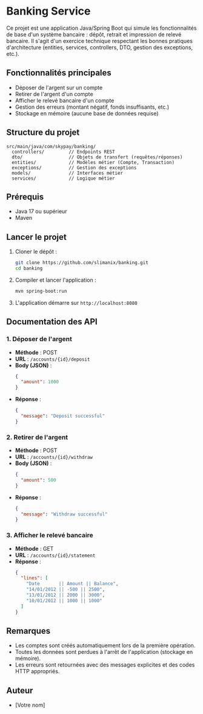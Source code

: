 # Banking Service

Ce projet est une application Java/Spring Boot qui simule les fonctionnalités de base d'un système bancaire : dépôt, retrait et impression de relevé bancaire. Il s'agit d'un exercice technique respectant les bonnes pratiques d'architecture (entities, services, controllers, DTO, gestion des exceptions, etc.).

## Fonctionnalités principales
- Déposer de l'argent sur un compte
- Retirer de l'argent d'un compte
- Afficher le relevé bancaire d'un compte
- Gestion des erreurs (montant négatif, fonds insuffisants, etc.)
- Stockage en mémoire (aucune base de données requise)

## Structure du projet
```
src/main/java/com/skypay/banking/
  controllers/         // Endpoints REST
  dto/                 // Objets de transfert (requêtes/réponses)
  entities/            // Modèles métier (Compte, Transaction)
  exceptions/          // Gestion des exceptions
  models/              // Interfaces métier
  services/            // Logique métier
```

## Prérequis
- Java 17 ou supérieur
- Maven

## Lancer le projet
1. Cloner le dépôt :
   ```bash
   git clone https://github.com/slimanix/banking.git
   cd banking
   ```
2. Compiler et lancer l'application :
   ```bash
   mvn spring-boot:run
   ```
3. L'application démarre sur `http://localhost:8080`

## Documentation des API

### 1. Déposer de l'argent
- **Méthode** : POST
- **URL** : `/accounts/{id}/deposit`
- **Body (JSON)** :
  ```json
  {
    "amount": 1000
  }
  ```
- **Réponse** :
  ```json
  {
    "message": "Deposit successful"
  }
  ```

### 2. Retirer de l'argent
- **Méthode** : POST
- **URL** : `/accounts/{id}/withdraw`
- **Body (JSON)** :
  ```json
  {
    "amount": 500
  }
  ```
- **Réponse** :
  ```json
  {
    "message": "Withdraw successful"
  }
  ```

### 3. Afficher le relevé bancaire
- **Méthode** : GET
- **URL** : `/accounts/{id}/statement`
- **Réponse** :
  ```json
  {
    "lines": [
      "Date       || Amount || Balance",
      "14/01/2012 || -500 || 2500",
      "13/01/2012 || 2000 || 3000",
      "10/01/2012 || 1000 || 1000"
    ]
  }
  ```

## Remarques
- Les comptes sont créés automatiquement lors de la première opération.
- Toutes les données sont perdues à l'arrêt de l'application (stockage en mémoire).
- Les erreurs sont retournées avec des messages explicites et des codes HTTP appropriés.

## Auteur
- [Votre nom] 